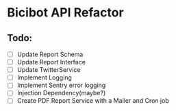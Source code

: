 # Bicibot API Refactor

## Todo:

- [ ] Update Report Schema
- [ ] Update Report Interface
- [ ] Update TwitterService
- [ ] Implement Logging
- [ ] Implement Sentry error logging
- [ ] Injection Dependency(maybe?)
- [ ] Create PDF Report Service with a Mailer and Cron job
